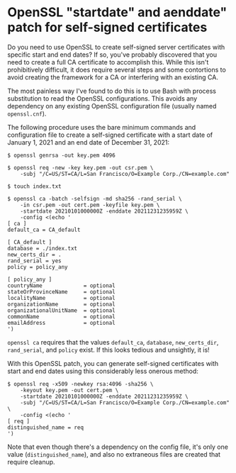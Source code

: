 # OpenSSL "startdate" and aenddate" patch for self-signed certificates

Do you need to use OpenSSL to create self-signed server certificates
with specific start and end dates? If so, you've probably discovered
that you need to create a full CA certificate to accomplish this.
While this isn't prohibitively difficult, it does require several
steps and some contortions to avoid creating the framework for a CA
or interfering with an existing CA.

The most painless way I've found to do this is to use Bash with
process substitution to read the OpenSSL configurations. This avoids
any dependency on any existing OpenSSL configuration file (usually
named `openssl.cnf`).

The following procedure uses the bare minimum commands and configuration
file to create a self-signed certificate with a start date of
January 1, 2021 and an end date of December 31, 2021:

```
$ openssl genrsa -out key.pem 4096

$ openssl req -new -key key.pem -out csr.pem \
    -subj "/C=US/ST=CA/L=San Francisco/O=Example Corp./CN=example.com"

$ touch index.txt

$ openssl ca -batch -selfsign -md sha256 -rand_serial \
    -in csr.pem -out cert.pem -keyfile key.pem \
    -startdate 20210101000000Z -enddate 20211231235959Z \
    -config <(echo '
[ ca ]
default_ca = CA_default

[ CA_default ]
database = ./index.txt
new_certs_dir = .
rand_serial = yes
policy = policy_any

[ policy_any ]
countryName             = optional
stateOrProvinceName     = optional
localityName            = optional
organizationName        = optional
organizationalUnitName  = optional
commonName              = optional
emailAddress            = optional
')
```

`openssl ca` requires that the values `default_ca`, `database`,
`new_certs_dir`, `rand_serial`, and `policy` exist. If this
looks tedious and unsightly, it is!

With this OpenSSL patch, you can generate self-signed certificates
with start and end dates using this considerably less onerous method:
```
$ openssl req -x509 -newkey rsa:4096 -sha256 \
    -keyout key.pem -out cert.pem \
    -startdate 20210101000000Z -enddate 20211231235959Z \
    -subj "/C=US/ST=CA/L=San Francisco/O=Example Corp./CN=example.com" \
    -config <(echo '
[ req ]
distinguished_name = req
')
```
Note that even though there's a dependency on the config file, it's
only one value (`distinguished_name`), and also no extraneous files
are created that require cleanup.

